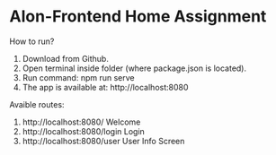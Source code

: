 # Alon-Frontend Home Assignment

How to run?  
1. Download from Github.  
2. Open terminal inside folder (where package.json is located).  
3. Run command: npm run serve
4. The app is available at: http://localhost:8080  
  
Avaible routes:  
1. http://localhost:8080/  Welcome
2. http://localhost:8080/login Login
3. http://localhost:8080/user User Info Screen  
